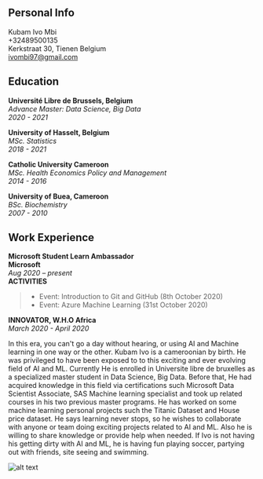 ## Personal Info
 Kubam Ivo Mbi <br> 
 +32489500135 <br>
 Kerkstraat 30, Tienen Belgium <br>
 ivombi97@gmail.com <br>

## Education
 **Université Libre de Brussels, Belgium**
 <br>
 *Advance Master: Data Science, Big Data* <br>
 *2020 - 2021* <br>
 
**University of Hasselt, Belgium** <br>
*MSc. Statistics* <br>
*2018 - 2021* <br>

**Catholic University Cameroon** <br>
*MSc. Health Economics Policy and Management* <br>
*2014 - 2016* <br>

**University of Buea, Cameroon** <br>
*BSc. Biochemistry* <br>
*2007 - 2010* <br>

## Work Experience 
**Microsoft Student Learn Ambassador** <br>
**Microsoft** <br>
*Aug 2020 – present* <br>
**ACTIVITIES**
 > - 	Event: Introduction to Git and GitHub (8th October 2020)
 > - 	Event: Azure Machine Learning (31st October 2020) <br>
 
**INNOVATOR, W.H.O Africa** <br>
*March 2020 - April 2020* <br>


 
In this era, you can't go a day without hearing, or using AI and Machine learning in one way or the other. Kubam Ivo is a cameroonian by birth. He was privileged to have been exposed to to this exciting and ever evolving field of AI and ML. Currently He is enrolled in Universite libre de bruxelles as a specialized master student in Data Science, Big Data. Before that, He had acquired knowledge in this field via certifications such Microsoft Data Scientist Associate, SAS Machine learning specialist and took up related courses in his two previous master programs. He has worked on some machine learning personal projects such the Titanic Dataset and House price dataset. He says learning never stops, so he wishes to collaborate with anyone or team doing exciting projects related to AI and ML. Also he is willing to share knowledge or provide help when needed. If Ivo is not having his getting dirty with AI and ML, he is having fun playing soccer, partying out with friends, site seeing and swimming.

![alt text](https://github.com/ivombi/ivombi/blob/main/avatar2.jpg)

<!--
**ivombi/ivombi** is a ✨ _special_ ✨ repository because its `README.md` (this file) appears on your GitHub profile.

Here are some ideas to get you started:

- 🔭 I’m currently working on ...
- 🌱 I’m currently learning ...
- 👯 I’m looking to collaborate on ...
- 🤔 I’m looking for help with ...
- 💬 Ask me about ...
- 📫 How to reach me: ...
- 😄 Pronouns: ...
- ⚡ Fun fact: ...
-->
